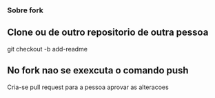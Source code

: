 ### Sobre fork

## Clone ou de outro repositorio de outra pessoa

git checkout -b add-readme 

## No fork nao se exexcuta o comando push

Cria-se pull request para a pessoa aprovar as alteracoes 

